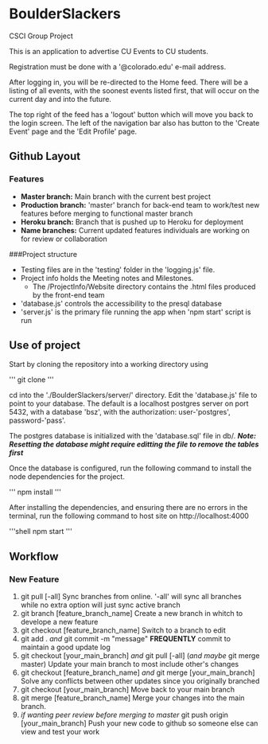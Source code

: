 # BoulderSlackers

CSCI Group Project

This is an application to advertise CU Events to CU students. 

Registration must be done with a '@colorado.edu' e-mail address. 

After logging in, you will be re-directed to the Home feed. There will be a listing of all events, with the soonest events listed first, that will occur on the current day and into the future. 

The top right of the feed has a 'logout' button which will move you back to the login screen. 
The left of the navigation bar also has button to the 'Create Event' page and the 'Edit Profile' page.



## Github Layout
### Features
- **Master branch:** Main branch with the current best project
- **Production branch:** 'master' branch for back-end team to work/test new features before merging to functional master branch
- **Heroku branch:** Branch that is pushed up to Heroku for deployment
- **Name branches:** Current updated features individuals are working on for review or collaboration

###Project structure
- Testing files are in the 'testing' folder in the 'logging.js' file.
- Project info holds the Meeting notes and Milestones.
    - The /ProjectInfo/Website directory contains the .html files produced by the front-end team
- 'database.js' controls the accessibility to the presql database
- 'server.js' is the primary file running the app when 'npm start' script is run


## Use of project

Start by cloning the repository into a working directory using 

'''
git clone <repo-URL>
'''

cd into the './BoulderSlackers/server/' directory.
Edit the 'database.js' file to point to your database. The default is a localhost postgres server on port 5432, 
with a database 'bsz', with the authorization: user-'postgres', password-'pass'. 

The postgres database is initialized with the 'database.sql' file in db/. ***Note: Resetting the database might require editting the file to remove the tables first***

Once the database is configured, run the following command to install the node dependencies for the project.

'''
npm install
'''

After installing the dependencies, and ensuring there are no errors in the terminal, run the following command to host
site on http://localhost:4000

'''shell
npm start
'''

## Workflow

### New Feature

1. git pull [-all]
    Sync branches from online. '-all' will sync all branches while no extra option will just sync active branch
2. git branch [feature_branch_name]
    Create a new branch in whitch to develope a new feature
3. git checkout [feature_branch_name]
    Switch to a branch to edit
4. git add . *and* git commit -m "message"
    **FREQUENTLY** commit to maintain a good update log
5. git checkout [your_main_branch] *and* git pull [-all] (*and maybe* git merge master)
    Update your main branch to most include other's changes
6. git checkout [feature_branch_name] *and* git merge [your_main_branch]
    Solve any conflicts between other updates since you originally branched
7. git checkout [your_main_branch]
    Move back to your main branch
8. git merge [feature_branch_name]
    Merge your changes into the main branch.
9. *if wanting peer review before merging to master* git push origin [your_main_branch]
    Push your new code to github so someone else can view and test your work